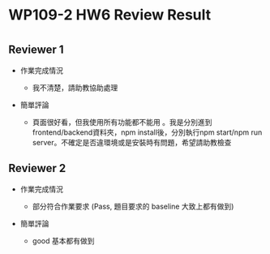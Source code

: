 
WP109-2 HW6 Review Result
=========================

# 

## Reviewer 1
- 作業完成情況
	- 我不清楚，請助教協助處理

- 簡單評論
	- 頁面很好看，但我使用所有功能都不能用
。我是分別進到frontend/backend資料夾，npm install後，分別執行npm start/npm run server。不確定是否違環境或是安裝時有問題，希望請助教檢查


## Reviewer 2
- 作業完成情況
	- 部分符合作業要求 (Pass, 題目要求的 baseline 大致上都有做到)

- 簡單評論
	- good 基本都有做到

